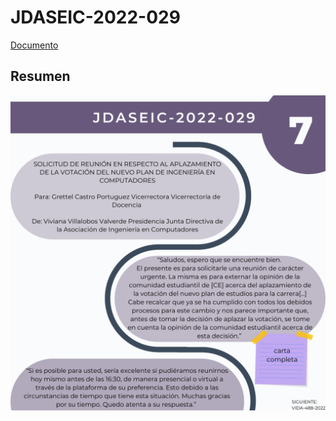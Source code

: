 # JDASEIC-2022-029

[Documento](https://raw.githubusercontent.com/aseic/assets/master/revision_curricular/docs/jdaseic_2022_029/jdaseic_2022_029.pdf)

## Resumen

![](https://raw.githubusercontent.com/aseic/assets/master/revision_curricular/docs/jdaseic_2022_029/timeline_1.png "")